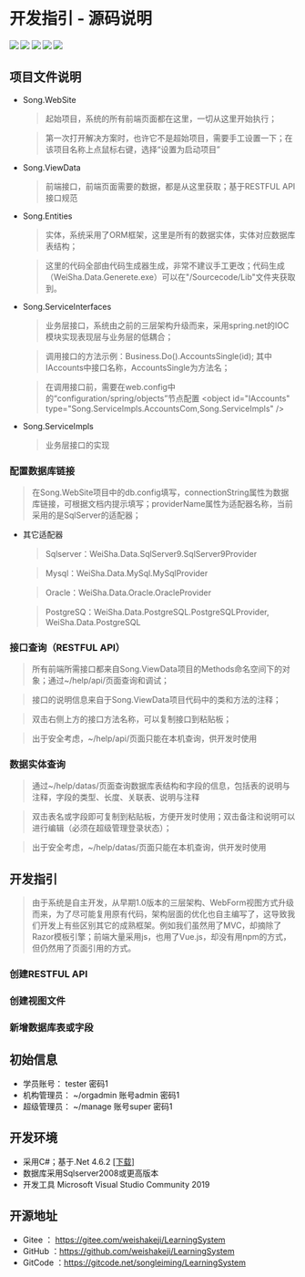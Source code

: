 # 开发指引 - 源码说明
##### [![](https://img.shields.io/badge/-%E5%AE%98%E6%96%B9%E7%BD%91%E7%AB%99-blue)](http://www.weishakeji.net) [![](https://img.shields.io/badge/help-%E5%9C%A8%E7%BA%BF%E5%B8%AE%E5%8A%A9-orange)](http://www.weisha100.net/) [![](https://img.shields.io/badge/upgrade-%E5%8D%87%E7%BA%A7%E6%97%A5%E5%BF%97-green)](http://www.weishakeji.net/download.html)  [![](https://img.shields.io/badge/QQ%E7%BE%A4-10237400-brightgreen)](https://qm.qq.com/cgi-bin/qm/qr?k=lL7qjJPXlfMnxo4cOd2xr-OMe-_4u8hW&jump_from=webapi&authKey=4vWIzSa9ceJ0Cn6/cDKp08SuOxv4xfGDfMn1ZI//1XG+p5nzeqW9v/PUVdI9gEh+)  [![](https://img.shields.io/badge/%E7%94%B5%E8%AF%9D-400%206015%20615-lightgrey)]()

## 项目文件说明
* Song.WebSite
   > 起始项目，系统的所有前端页面都在这里，一切从这里开始执行；

   > 第一次打开解决方案时，也许它不是超始项目，需要手工设置一下；在该项目名称上点鼠标右键，选择“设置为启动项目”

* Song.ViewData
   > 前端接口，前端页面需要的数据，都是从这里获取；基于RESTFUL API接口规范

* Song.Entities
   > 实体，系统采用了ORM框架，这里是所有的数据实体，实体对应数据库表结构；

   > 这里的代码全部由代码生成器生成，非常不建议手工更改；代码生成（WeiSha.Data.Generete.exe）可以在"/Sourcecode/Lib"文件夹获取到。

* Song.ServiceInterfaces
   > 业务层接口，系统由之前的三层架构升级而来，采用spring.net的IOC模块实现表现层与业务层的低耦合；

   > 调用接口的方法示例：Business.Do<IAccounts>().AccountsSingle(id); 其中IAccounts中接口名称，AccountsSingle为方法名；

   > 在调用接口前，需要在web.config中的“configuration/spring/objects”节点配置 
&lt;object id="IAccounts" type="Song.ServiceImpls.AccountsCom,Song.ServiceImpls" /&gt; 

* Song.ServiceImpls
   > 业务层接口的实现

### 配置数据库链接
   > 在Song.WebSite项目中的db.config填写，connectionString属性为数据库链接，可根据文档内提示填写；providerName属性为适配器名称，当前采用的是SqlServer的适配器；
* 其它适配器
   > Sqlserver：WeiSha.Data.SqlServer9.SqlServer9Provider

   > Mysql：WeiSha.Data.MySql.MySqlProvider

   > Oracle：WeiSha.Data.Oracle.OracleProvider

   > PostgreSQ：WeiSha.Data.PostgreSQL.PostgreSQLProvider, WeiSha.Data.PostgreSQL

### 接口查询（RESTFUL API）
   > 所有前端所需接口都来自Song.ViewData项目的Methods命名空间下的对象；通过~/help/api/页面查询和调试；

   > 接口的说明信息来自于Song.ViewData项目代码中的类和方法的注释；

   > 双击右侧上方的接口方法名称，可以复制接口到粘贴板；

   > 出于安全考虑，~/help/api/页面只能在本机查询，供开发时使用

### 数据实体查询
   > 通过~/help/datas/页面查询数据库表结构和字段的信息，包括表的说明与注释，字段的类型、长度、关联表、说明与注释

   > 双击表名或字段即可复制到粘贴板，方便开发时使用；双击备注和说明可以进行编辑（必须在超级管理登录状态）；

   > 出于安全考虑，~/help/datas/页面只能在本机查询，供开发时使用

## 开发指引
   > 由于系统是自主开发，从早期1.0版本的三层架构、WebForm视图方式升级而来，为了尽可能复用原有代码，架构层面的优化也自主编写了，这导致我们开发上有些区别其它的成熟框架。例如我们虽然用了MVC，却摘除了Razor模板引擎；前端大量采用js，也用了Vue.js，却没有用npm的方式，但仍然用了页面引用的方式。

### 创建RESTFUL API

### 创建视图文件

### 新增数据库表或字段


## 初始信息
 * 学员账号： tester 密码1
 * 机构管理员： ~/orgadmin 账号admin 密码1
 * 超级管理员： ~/manage  账号super 密码1


## 开发环境
* 采用C#；基于.Net 4.6.2 <a href="https://download.visualstudio.microsoft.com/download/pr/8e396c75-4d0d-41d3-aea8-848babc2736a/80b431456d8866ebe053eb8b81a168b3/ndp462-kb3151800-x86-x64-allos-enu.exe" target="_blank" size=12>[下载]</a>
* 数据库采用Sqlserver2008或更高版本
* 开发工具 Microsoft Visual Studio Community 2019

## 开源地址
* Gitee ： <a href="https://gitee.com/weishakeji/LearningSystem" target="_blank">https://gitee.com/weishakeji/LearningSystem</a> 
* GitHub ：<a href="https://github.com/weishakeji/LearningSystem" target="_blank">https://github.com/weishakeji/LearningSystem</a> 
* GitCode ：<a href="https://gitcode.net/songleiming/LearningSystem" target="_blank">https://gitcode.net/songleiming/LearningSystem</a> 

